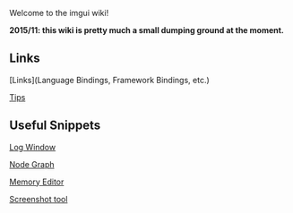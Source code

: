Welcome to the imgui wiki!

**2015/11: this wiki is pretty much a small dumping ground at the moment.**

## Links

[Links](Language Bindings, Framework Bindings, etc.)

[Tips](Tips)

## Useful Snippets

[Log Window](log_window_example)

[Node Graph](node_graph_example)

[Memory Editor](memory_editor_example)

[Screenshot tool](screenshot_tool)